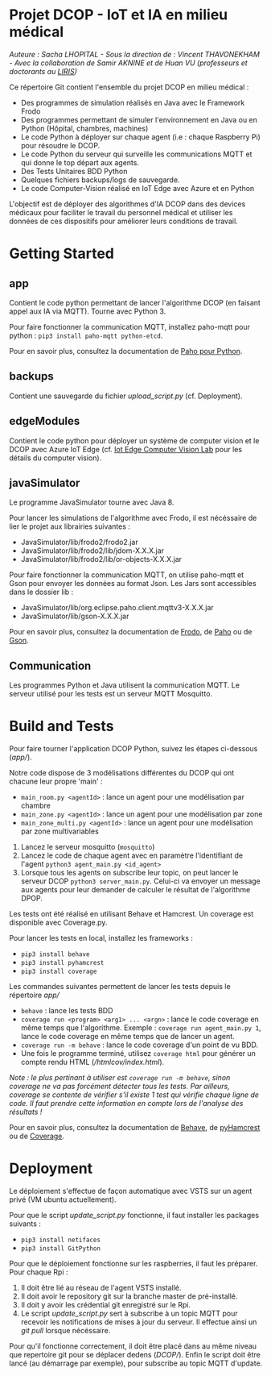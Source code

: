 # Projet DCOP - IoT et IA en milieu médical

*Auteure : Sacha LHOPITAL - Sous la direction de : Vincent THAVONEKHAM - Avec la collaboration de Samir AKNINE et de Huan VU (professeurs et doctorants au [LIRIS](https://liris.cnrs.fr/?set_language=fr))*

Ce répertoire Git contient l'ensemble du projet DCOP en milieu médical : 

- Des programmes de simulation réalisés en Java avec le Framework Frodo
- Des programmes permettant de simuler l'environnement en Java ou en Python (Hôpital, chambres, machines) 
- Le code Python à déployer sur chaque agent (i.e : chaque Raspberry Pi) pour résoudre le DCOP.
- Le code Python du serveur qui surveille les communications MQTT et qui donne le top départ aux agents. 
- Des Tests Unitaires BDD Python
- Quelques fichiers backups/logs de sauvegarde.
- Le code Computer-Vision réalisé en IoT Edge avec Azure et en Python

L'objectif est de déployer des algorithmes d'IA DCOP dans des devices médicaux pour faciliter le travail du personnel médical et utiliser les données de ces dispositifs pour améliorer leurs conditions de travail. 

# Getting Started

## app

Contient le code python permettant de lancer l'algorithme DCOP (en faisant appel aux IA via MQTT). Tourne avec Python 3.    

Pour faire fonctionner la communication MQTT, installez paho-mqtt pour python : 
`pip3 install paho-mqtt python-etcd`.

Pour en savoir plus, consultez la documentation de [Paho pour Python](https://pypi.python.org/pypi/paho-mqtt).

## backups

Contient une sauvegarde du fichier *upload_script.py* (cf. Deployment).

## edgeModules

Contient le code python pour déployer un système de computer vision et le DCOP avec Azure IoT Edge (cf. [Iot Edge Computer Vision Lab](./computer_vision/iot-edge-computer-vision-lab.md) pour les détails du computer vision).

## javaSimulator

Le programme JavaSimulator tourne avec Java 8. 

Pour lancer les simulations de l'algorithme avec Frodo, il est nécéssaire de lier le projet aux librairies suivantes : 
- JavaSimulator/lib/frodo2/frodo2.jar
- JavaSimulator/lib/frodo2/lib/jdom-X.X.X.jar
- JavaSimulator/lib/frodo2/lib/or-objects-X.X.X.jar

Pour faire fonctionner la communication MQTT, on utilise paho-mqtt et Gson pour envoyer les données au format Json. Les Jars sont accessibles dans le dossier lib : 
- JavaSimulator/lib/org.eclipse.paho.client.mqttv3-X.X.X.jar
- JavaSimulator/lib/gson-X.X.X.jar

Pour en savoir plus, consultez la documentation de [Frodo](https://frodo-ai.tech/), de [Paho](https://www.eclipse.org/paho/) ou de [Gson](https://github.com/google/gson).

## Communication

Les programmes Python et Java utilisent la communication MQTT. Le serveur utilisé pour les tests est un serveur MQTT Mosquitto. 

# Build and Tests

Pour faire tourner l'application DCOP Python, suivez les étapes ci-dessous (*app/*). 

Notre code dispose de 3 modélisations différentes du DCOP qui ont chacune leur propre 'main' : 
- `main_room.py <agentId>` : lance un agent pour une modélisation par chambre
- `main_zone.py <agentId>` : lance un agent pour une modélisation par zone
- `main_zone_multi.py <agentId>` : lance un agent pour une modélisation par zone multivariables

1. Lancez le serveur mosquitto (`mosquitto`)
2. Lancez le code de chaque agent avec en paramètre l'identifiant de l'agent `python3 agent_main.py <id_agent>`
3. Lorsque tous les agents on subscribe leur topic, on peut lancer le serveur DCOP `python3 server_main.py`. 
Celui-ci va envoyer un message aux agents pour leur demander de calculer le résultat de l'algorithme DPOP.

Les tests ont été réalisé en utilisant Behave et Hamcrest. Un coverage est disponible avec Coverage.py.

Pour lancer les tests en local, installez les frameworks : 
- `pip3 install behave`
- `pip3 install pyhamcrest`
- `pip3 install coverage`

Les commandes suivantes permettent de lancer les tests depuis le répertoire *app/* 
- `behave` : lance les tests BDD
- `coverage run <program> <arg1> ... <argn>` : lance le code coverage en même temps que l'algorithme. 
Exemple : `coverage run agent_main.py 1`, lance le code coverage en même temps que de lancer un agent. 
- `coverage run -m behave` : lance le code coverage d'un point de vu BDD. 
- Une fois le programme terminé, utilisez `coverage html` pour générer un compte rendu HTML (*/htmlcov/index.html*). 

*Note : le plus pertinant à utiliser est `coverage run -m behave`, sinon coverage ne va pas forcément détecter tous les tests. 
Par ailleurs, coverage se contente de vérifier s'il existe 1 test qui vérifie chaque ligne de code. 
Il faut prendre cette information en compte lors de l'analyse des résultats !*

Pour en savoir plus, consultez la documentation de [Behave](https://behave.readthedocs.io/en/latest/index.html), de [pyHamcrest](https://pypi.python.org/pypi/PyHamcrest) ou de [Coverage](https://coverage.readthedocs.io/en/coverage-4.5.1/).


# Deployment

Le déploiement s'effectue de façon automatique avec VSTS sur un agent privé (VM ubuntu actuellement).

Pour que le script *update_script.py* fonctionne, il faut installer les packages suivants : 
- `pip3 install netifaces`
- `pip3 install GitPython`

Pour que le déploiement fonctionne sur les raspberries, il faut les préparer. Pour chaque Rpi : 

1. Il doit être lié au réseau de l'agent VSTS installé. 
2. Il doit avoir le repository git sur la branche master de pré-installé. 
3. Il doit y avoir les crédential git enregistré sur le Rpi.
4. Le script *update_script.py* sert à subscribe à un topic MQTT pour recevoir les notifications de mises à jour du serveur. Il effectue ainsi un *git pull* lorsque nécéssaire. 

Pour qu'il fonctionne correctement, il doit être placé dans au même niveau que repertoire git pour se déplacer dedens (*DCOP/*). Enfin le script doit être lancé (au démarrage par exemple), pour subscribe au topic MQTT d'update. 